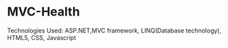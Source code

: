 # MVC-Health

Technologies Used: ASP.NET,MVC framework, LINQ(Database technology), HTML5, CSS, Javascript

